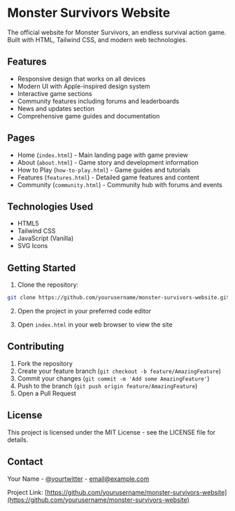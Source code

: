 # Monster Survivors Website

The official website for Monster Survivors, an endless survival action game. Built with HTML, Tailwind CSS, and modern web technologies.

## Features

- Responsive design that works on all devices
- Modern UI with Apple-inspired design system
- Interactive game sections
- Community features including forums and leaderboards
- News and updates section
- Comprehensive game guides and documentation

## Pages

- Home (`index.html`) - Main landing page with game preview
- About (`about.html`) - Game story and development information
- How to Play (`how-to-play.html`) - Game guides and tutorials
- Features (`features.html`) - Detailed game features and content
- Community (`community.html`) - Community hub with forums and events

## Technologies Used

- HTML5
- Tailwind CSS
- JavaScript (Vanilla)
- SVG Icons

## Getting Started

1. Clone the repository:
```bash
git clone https://github.com/yourusername/monster-survivors-website.git
```

2. Open the project in your preferred code editor

3. Open `index.html` in your web browser to view the site

## Contributing

1. Fork the repository
2. Create your feature branch (`git checkout -b feature/AmazingFeature`)
3. Commit your changes (`git commit -m 'Add some AmazingFeature'`)
4. Push to the branch (`git push origin feature/AmazingFeature`)
5. Open a Pull Request

## License

This project is licensed under the MIT License - see the LICENSE file for details.

## Contact

Your Name - [@yourtwitter](https://twitter.com/yourtwitter) - email@example.com

Project Link: [https://github.com/yourusername/monster-survivors-website](https://github.com/yourusername/monster-survivors-website)
